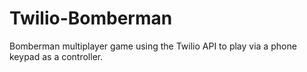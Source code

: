 Twilio-Bomberman
================

Bomberman multiplayer game using the Twilio API to play via a phone keypad as a controller.